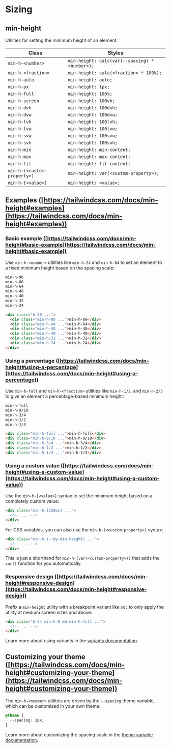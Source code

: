 # Sizing

## min-height

Utilities for setting the minimum height of an element.

| Class                 | Styles                                     |
| --------------------- | ------------------------------------------ |
| `min-h-<number>`      | `min-height: calc(var(--spacing) * <number>);` |
| `min-h-<fraction>`    | `min-height: calc(<fraction> * 100%);`     |
| `min-h-auto`          | `min-height: auto;`                        |
| `min-h-px`            | `min-height: 1px;`                         |
| `min-h-full`          | `min-height: 100%;`                        |
| `min-h-screen`        | `min-height: 100vh;`                       |
| `min-h-dvh`           | `min-height: 100dvh;`                      |
| `min-h-dvw`           | `min-height: 100dvw;`                      |
| `min-h-lvh`           | `min-height: 100lvh;`                      |
| `min-h-lvw`           | `min-height: 100lvw;`                      |
| `min-h-svw`           | `min-height: 100svw;`                      |
| `min-h-svh`           | `min-height: 100svh;`                      |
| `min-h-min`           | `min-height: min-content;`                 |
| `min-h-max`           | `min-height: max-content;`                 |
| `min-h-fit`           | `min-height: fit-content;`                 |
| `min-h-(<custom-property>)` | `min-height: var(<custom-property>);`    |
| `min-h-[<value>]`     | `min-height: <value>;`                     |

## Examples ([https://tailwindcss.com/docs/min-height#examples](https://tailwindcss.com/docs/min-height#examples))

### Basic example ([https://tailwindcss.com/docs/min-height#basic-example](https://tailwindcss.com/docs/min-height#basic-example))

Use `min-h-<number>` utilities like `min-h-24` and `min-h-64` to set an element to a fixed minimum height based on the spacing scale:

```html
min-h-96
min-h-80
min-h-64
min-h-48
min-h-40
min-h-32
min-h-24

<div class="h-20 ...">
  <div class="min-h-80 ...">min-h-80</div>
  <div class="min-h-64 ...">min-h-64</div>
  <div class="min-h-48 ...">min-h-48</div>
  <div class="min-h-40 ...">min-h-40</div>
  <div class="min-h-32 ...">min-h-32</div>
  <div class="min-h-24 ...">min-h-24</div>
</div>
```

### Using a percentage ([https://tailwindcss.com/docs/min-height#using-a-percentage](https://tailwindcss.com/docs/min-height#using-a-percentage))

Use `min-h-full` and `min-h-<fraction>` utilities like `min-h-1/2`, and `min-h-2/5` to give an element a percentage-based minimum height:

```html
min-h-full
min-h-9/10
min-h-3/4
min-h-1/2
min-h-1/3

<div class="min-h-full ...">min-h-full</div>
<div class="min-h-9/10 ...">min-h-9/10</div>
<div class="min-h-3/4 ...">min-h-3/4</div>
<div class="min-h-1/2 ...">min-h-1/2</div>
<div class="min-h-1/3 ...">min-h-1/3</div>
```

### Using a custom value ([https://tailwindcss.com/docs/min-height#using-a-custom-value](https://tailwindcss.com/docs/min-height#using-a-custom-value))

Use the `min-h-[<value>]` syntax to set the minimum height based on a completely custom value:

```html
<div class="min-h-[220px] ...">
  <!-- ... -->
</div>
```

For CSS variables, you can also use the `min-h-(<custom-property>)` syntax:

```html
<div class="min-h-(--my-min-height) ...">
  <!-- ... -->
</div>
```

This is just a shorthand for `min-h-[var(<custom-property>)]` that adds the `var()` function for you automatically.

### Responsive design ([https://tailwindcss.com/docs/min-height#responsive-design](https://tailwindcss.com/docs/min-height#responsive-design))

Prefix a `min-height` utility with a breakpoint variant like `md:` to only apply the utility at medium screen sizes and above:

```html
<div class="h-24 min-h-0 md:min-h-full ...">
  <!-- ... -->
</div>
```

Learn more about using variants in the [variants documentation](https://tailwindcss.com/docs/hover-focus-and-other-states).

## Customizing your theme ([https://tailwindcss.com/docs/min-height#customizing-your-theme](https://tailwindcss.com/docs/min-height#customizing-your-theme))

The `min-h-<number>` utilities are driven by the `--spacing` theme variable, which can be customized in your own theme:

```css
@theme {
  --spacing: 1px;
}
```

Learn more about customizing the spacing scale in the [theme variable documentation](https://tailwindcss.com/docs/theme).